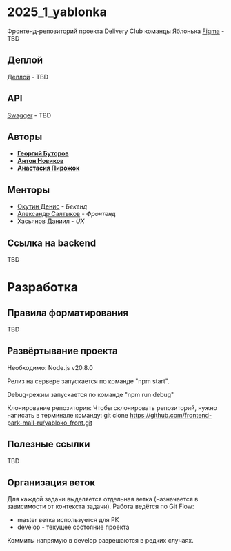 # 2025_1_yablonka
Фронтенд-репозиторий проекта Delivery Club команды Яблонька
[Figma](https://www.figma.com/file/) - TBD

## Деплой

[Деплой](https://site.ru/) - TBD

## API

[Swagger](http://127.0.0.1:8080/swagger/) - TBD

## Авторы

* [**Георгий Буторов**](https://github.com/butorovv)
* [**Антон Новиков**](https://github.com/Anton211)
* [**Анастасия Пирожок**](https://github.com/pirog555)

## Менторы
- [Окутин Денис](https://github.com/OkDenAl) - *Бекенд*
- [Александр Салтыков](https://github.com/johnSamilin) - *Фронтенд*
- Хасьянов Даниил - *UX*

## Ссылка на backend

TBD

# Разработка

## Правила форматирования
TBD


## Развёртывание проекта

Необходимо: Node.js v20.8.0

Релиз на сервере запускается по команде "npm start".

Debug-режим запускается по команде "npm run debug"

Клонирование репозитория:
Чтобы склонировать репозиторий, нужно написать в терминале команду:
git clone https://github.com/frontend-park-mail-ru/yabloko_front.git

## Полезные ссылки

TBD

## Организация веток

Для каждой задачи выделяется отдельная ветка (назначается в зависимости от контекста задачи).
Работа ведётся по Git Flow:
- master ветка используется для РК
- develop - текущее состояние проекта

Коммиты напрямую в develop разрешаются в редких случаях.

